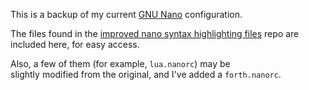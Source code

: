 This is a backup of my current [GNU Nano](https://www.nano-editor.org/) configuration.  

The files found in the [improved nano syntax highlighting files](https://github.com/scopatz/nanorc)
repo are included here, for easy access.  

Also, a few of them (for example, `lua.nanorc`) may be  
slightly modified from the original, and I've added a `forth.nanorc`.  
